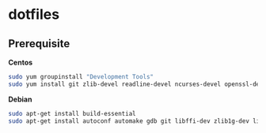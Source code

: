 # dotfiles

## Prerequisite
**Centos**
```bash
sudo yum groupinstall "Development Tools"
sudo yum install git zlib-devel readline-devel ncurses-devel openssl-devel gdbm-devel sqlite-devel bzip2-devel
```

**Debian**
```bash
sudo apt-get install build-essential
sudo apt-get install autoconf automake gdb git libffi-dev zlib1g-dev libssl-dev libreadline-dev ncurses-dev libgdbm-dev libsqlite3-dev
```

